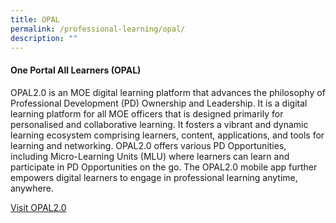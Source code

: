 ```yaml
---
title: OPAL
permalink: /professional-learning/opal/
description: ""
---
```

#### One Portal All Learners (OPAL)


OPAL2.0 is an MOE digital learning platform that advances the philosophy of Professional Development (PD) Ownership and Leadership. It is a digital learning platform for all MOE officers that is designed primarily for personalised and collaborative learning. It fosters a vibrant and dynamic learning ecosystem comprising learners, content, applications, and tools for learning and networking. OPAL2.0 offers various PD Opportunities, including Micro-Learning Units (MLU) where learners can learn and participate in PD Opportunities on the go. The OPAL2.0 mobile app further empowers digital learners to engage in professional learning anytime, anywhere.

[Visit OPAL2.0](https://www.opal2.moe.edu.sg/)